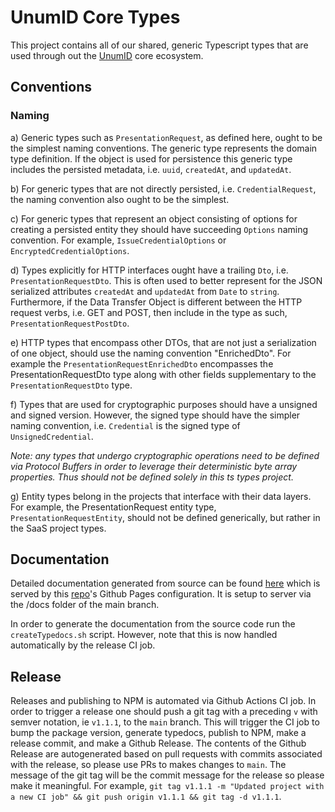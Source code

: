 # UnumID Core Types

This project contains all of our shared, generic Typescript types that are used through out the [UnumID](https://https://docs.unum.id/) core ecosystem. 

## Conventions

### Naming

a) Generic types such as `PresentationRequest`, as defined here, ought to be the simplest naming conventions. The generic type represents the domain type definition. If the object is used for persistence this generic type includes the persisted metadata, i.e. `uuid`, `createdAt`, and `updatedAt`. 

b) For generic types that are not directly persisted, i.e. `CredentialRequest`, the naming convention also ought to be the simplest.

c) For generic types that represent an object consisting of options for creating a persisted entity they should have succeeding `Options` naming convention. For example, `IssueCredentialOptions` or `EncryptedCredentialOptions`.

d) Types explicitly for HTTP interfaces ought have a trailing `Dto`, i.e. `PresentationRequestDto`. This is often used to better represent for the JSON serialized attributes `createdAt` and `updatedAt` from `Date` to `string`. Furthermore, if the Data Transfer Object is different between the HTTP request verbs, i.e. GET and POST, then include in the type as such, `PresentationRequestPostDto`.

e) HTTP types that encompass other DTOs, that are not just a serialization of one object, should use the naming convention "EnrichedDto". For example the `PresentationRequestEnrichedDto` encompasses the PresentationRequestDto type along with other fields supplementary to the `PresentationRequestDto` type.

f) Types that are used for cryptographic purposes should have a unsigned and signed version. However, the signed type should have the simpler naming convention, i.e. `Credential` is the signed type of `UnsignedCredential`. 

_Note: any types that undergo cryptographic operations need to be defined via Protocol Buffers in order to leverage their deterministic byte array properties. Thus should not be defined solely in this ts types project._

g) Entity types belong in the projects that interface with their data layers. For example, the PresentationRequest entity type, `PresentationRequestEntity`, should not be defined generically, but rather in the SaaS project types.

## Documentation
Detailed documentation generated from source can be found [here](https://docs.unum.id/core-types/index.html) which is served by this [repo](https://github.com/UnumID/core-types)'s Github Pages configuration. It is setup to server via the /docs folder of the main branch.

In order to generate the documentation from the source code run the `createTypedocs.sh` script. However, note that this is now handled automatically by the release CI job.

## Release
Releases and publishing to NPM is automated via Github Actions CI job. In order to trigger a release one should push a git tag with a preceding `v` with semver notation, ie `v1.1.1`, to the `main` branch. This will trigger the CI job to bump the package version, generate typedocs, publish to NPM, make a release commit, and make a Github Release. The contents of the Github Release are autogenerated based on pull requests with commits associated with the release, so please use PRs to makes changes to `main`. The message of the git tag will be the commit message for the release so please make it meaningful. For example, `git tag v1.1.1 -m "Updated project with a new CI job" && git push origin v1.1.1 && git tag -d v1.1.1`.